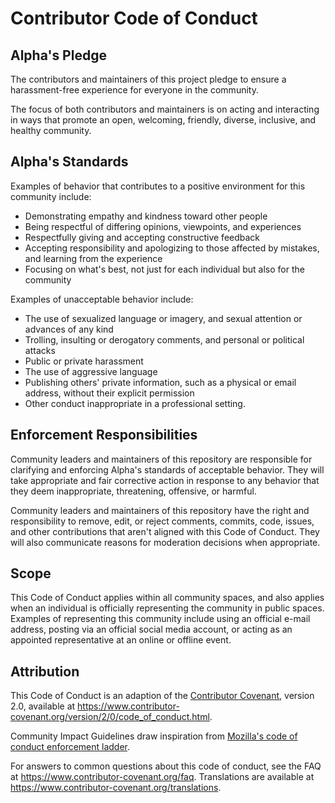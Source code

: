 # Contributor Code of Conduct

## Alpha's Pledge

The contributors and maintainers of this project pledge to ensure a harassment-free experience for everyone in the community.

The focus of both contributors and maintainers is on acting and interacting in ways that promote an open, welcoming, friendly, diverse, inclusive, and healthy community.

## Alpha's Standards

Examples of behavior that contributes to a positive environment for this
community include:

* Demonstrating empathy and kindness toward other people
* Being respectful of differing opinions, viewpoints, and experiences
* Respectfully giving and accepting constructive feedback
* Accepting responsibility and apologizing to those affected by mistakes,
  and learning from the experience
* Focusing on what's best, not just for each individual but also for the community

Examples of unacceptable behavior include:

* The use of sexualized language or imagery, and sexual attention or
  advances of any kind
* Trolling, insulting or derogatory comments, and personal or political attacks
* Public or private harassment 
* The use of aggressive language 
* Publishing others' private information, such as a physical or email
  address, without their explicit permission
* Other conduct inappropriate in a professional setting.

## Enforcement Responsibilities

Community leaders and maintainers of this repository are responsible for clarifying and enforcing Alpha's standards of acceptable behavior. They will take appropriate and fair corrective action in response to any behavior that they deem inappropriate, threatening, offensive, or harmful.

Community leaders and maintainers of this repository have the right and responsibility to remove, edit, or reject comments, commits, code, issues, and other contributions that aren't aligned with this Code of Conduct. They will also communicate reasons for moderation decisions when appropriate.

## Scope

This Code of Conduct applies within all community spaces, and also applies when
an individual is officially representing the community in public spaces.
Examples of representing this community include using an official e-mail address,
posting via an official social media account, or acting as an appointed
representative at an online or offline event.

## Attribution

This Code of Conduct is an adaption of the [Contributor Covenant][homepage],
version 2.0, available at
https://www.contributor-covenant.org/version/2/0/code_of_conduct.html.

Community Impact Guidelines draw inspiration from [Mozilla's code of conduct
enforcement ladder](https://github.com/4lph4shell).

[homepage]: https://www.4lph4.ir

For answers to common questions about this code of conduct, see the FAQ at
https://www.contributor-covenant.org/faq. Translations are available at
https://www.contributor-covenant.org/translations.

